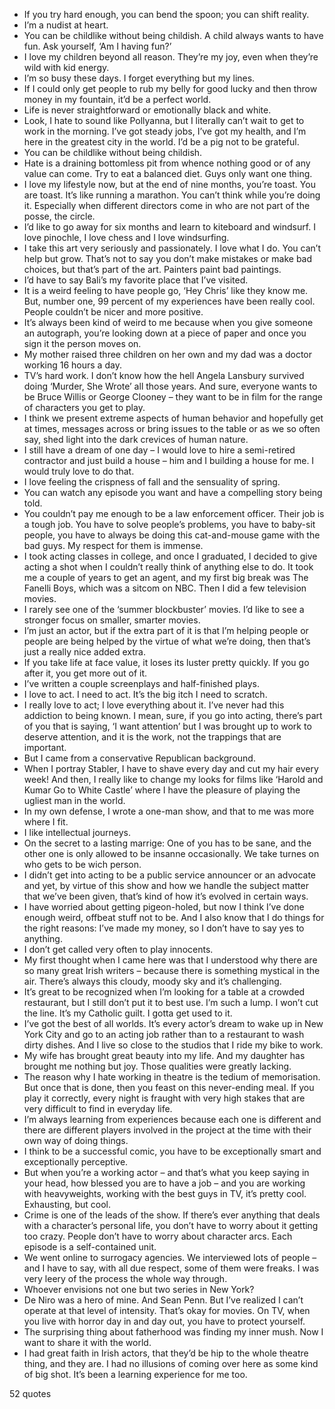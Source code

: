  - If you try hard enough, you can bend the spoon; you can shift reality.
 - I’m a nudist at heart.
 - You can be childlike without being childish. A child always wants to have fun. Ask yourself, ‘Am I having fun?’
 - I love my children beyond all reason. They’re my joy, even when they’re wild with kid energy.
 - I’m so busy these days. I forget everything but my lines.
 - If I could only get people to rub my belly for good lucky and then throw money in my fountain, it’d be a perfect world.
 - Life is never straightforward or emotionally black and white.
 - Look, I hate to sound like Pollyanna, but I literally can’t wait to get to work in the morning. I’ve got steady jobs, I’ve got my health, and I’m here in the greatest city in the world. I’d be a pig not to be grateful.
 - You can be childlike without being childish.
 - Hate is a draining bottomless pit from whence nothing good or of any value can come. Try to eat a balanced diet. Guys only want one thing.
 - I love my lifestyle now, but at the end of nine months, you’re toast. You are toast. It’s like running a marathon. You can’t think while you’re doing it. Especially when different directors come in who are not part of the posse, the circle.
 - I’d like to go away for six months and learn to kiteboard and windsurf. I love pinochle, I love chess and I love windsurfing.
 - I take this art very seriously and passionately. I love what I do. You can’t help but grow. That’s not to say you don’t make mistakes or make bad choices, but that’s part of the art. Painters paint bad paintings.
 - I’d have to say Bali’s my favorite place that I’ve visited.
 - It is a weird feeling to have people go, ‘Hey Chris’ like they know me. But, number one, 99 percent of my experiences have been really cool. People couldn’t be nicer and more positive.
 - It’s always been kind of weird to me because when you give someone an autograph, you’re looking down at a piece of paper and once you sign it the person moves on.
 - My mother raised three children on her own and my dad was a doctor working 16 hours a day.
 - TV’s hard work. I don’t know how the hell Angela Lansbury survived doing ‘Murder, She Wrote’ all those years. And sure, everyone wants to be Bruce Willis or George Clooney – they want to be in film for the range of characters you get to play.
 - I think we present extreme aspects of human behavior and hopefully get at times, messages across or bring issues to the table or as we so often say, shed light into the dark crevices of human nature.
 - I still have a dream of one day – I would love to hire a semi-retired contractor and just build a house – him and I building a house for me. I would truly love to do that.
 - I love feeling the crispness of fall and the sensuality of spring.
 - You can watch any episode you want and have a compelling story being told.
 - You couldn’t pay me enough to be a law enforcement officer. Their job is a tough job. You have to solve people’s problems, you have to baby-sit people, you have to always be doing this cat-and-mouse game with the bad guys. My respect for them is immense.
 - I took acting classes in college, and once I graduated, I decided to give acting a shot when I couldn’t really think of anything else to do. It took me a couple of years to get an agent, and my first big break was The Fanelli Boys, which was a sitcom on NBC. Then I did a few television movies.
 - I rarely see one of the ‘summer blockbuster’ movies. I’d like to see a stronger focus on smaller, smarter movies.
 - I’m just an actor, but if the extra part of it is that I’m helping people or people are being helped by the virtue of what we’re doing, then that’s just a really nice added extra.
 - If you take life at face value, it loses its luster pretty quickly. If you go after it, you get more out of it.
 - I’ve written a couple screenplays and half-finished plays.
 - I love to act. I need to act. It’s the big itch I need to scratch.
 - I really love to act; I love everything about it. I’ve never had this addiction to being known. I mean, sure, if you go into acting, there’s part of you that is saying, ‘I want attention’ but I was brought up to work to deserve attention, and it is the work, not the trappings that are important.
 - But I came from a conservative Republican background.
 - When I portray Stabler, I have to shave every day and cut my hair every week! And then, I really like to change my looks for films like ‘Harold and Kumar Go to White Castle’ where I have the pleasure of playing the ugliest man in the world.
 - In my own defense, I wrote a one-man show, and that to me was more where I fit.
 - I like intellectual journeys.
 - On the secret to a lasting marrige: One of you has to be sane, and the other one is only allowed to be insanne occasionally. We take turnes on who gets to be wich person.
 - I didn’t get into acting to be a public service announcer or an advocate and yet, by virtue of this show and how we handle the subject matter that we’ve been given, that’s kind of how it’s evolved in certain ways.
 - I have worried about getting pigeon-holed, but now I think I’ve done enough weird, offbeat stuff not to be. And I also know that I do things for the right reasons: I’ve made my money, so I don’t have to say yes to anything.
 - I don’t get called very often to play innocents.
 - My first thought when I came here was that I understood why there are so many great Irish writers – because there is something mystical in the air. There’s always this cloudy, moody sky and it’s challenging.
 - It’s great to be recognized when I’m looking for a table at a crowded restaurant, but I still don’t put it to best use. I’m such a lump. I won’t cut the line. It’s my Catholic guilt. I gotta get used to it.
 - I’ve got the best of all worlds. It’s every actor’s dream to wake up in New York City and go to an acting job rather than to a restaurant to wash dirty dishes. And I live so close to the studios that I ride my bike to work.
 - My wife has brought great beauty into my life. And my daughter has brought me nothing but joy. Those qualities were greatly lacking.
 - The reason why I hate working in theatre is the tedium of memorisation. But once that is done, then you feast on this never-ending meal. If you play it correctly, every night is fraught with very high stakes that are very difficult to find in everyday life.
 - I’m always learning from experiences because each one is different and there are different players involved in the project at the time with their own way of doing things.
 - I think to be a successful comic, you have to be exceptionally smart and exceptionally perceptive.
 - But when you’re a working actor – and that’s what you keep saying in your head, how blessed you are to have a job – and you are working with heavyweights, working with the best guys in TV, it’s pretty cool. Exhausting, but cool.
 - Crime is one of the leads of the show. If there’s ever anything that deals with a character’s personal life, you don’t have to worry about it getting too crazy. People don’t have to worry about character arcs. Each episode is a self-contained unit.
 - We went online to surrogacy agencies. We interviewed lots of people – and I have to say, with all due respect, some of them were freaks. I was very leery of the process the whole way through.
 - Whoever envisions not one but two series in New York?
 - De Niro was a hero of mine. And Sean Penn. But I’ve realized I can’t operate at that level of intensity. That’s okay for movies. On TV, when you live with horror day in and day out, you have to protect yourself.
 - The surprising thing about fatherhood was finding my inner mush. Now I want to share it with the world.
 - I had great faith in Irish actors, that they’d be hip to the whole theatre thing, and they are. I had no illusions of coming over here as some kind of big shot. It’s been a learning experience for me too.

52 quotes